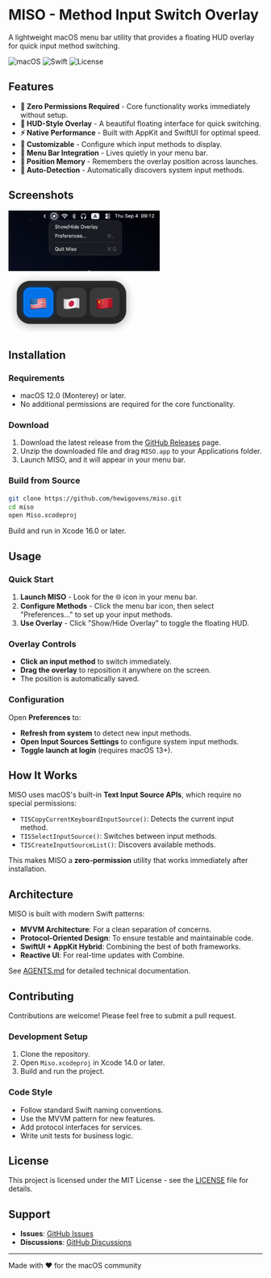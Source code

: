 # MISO - Method Input Switch Overlay

A lightweight macOS menu bar utility that provides a floating HUD overlay for quick input method switching.

![macOS](https://img.shields.io/badge/macOS-12.0+-blue)
![Swift](https://img.shields.io/badge/Swift-5.7+-orange)
![License](https://img.shields.io/badge/License-MIT-green)

## Features

- **🚀 Zero Permissions Required** - Core functionality works immediately without setup.
- **🎯 HUD-Style Overlay** - A beautiful floating interface for quick switching.
- **⚡ Native Performance** - Built with AppKit and SwiftUI for optimal speed.
- **🎨 Customizable** - Configure which input methods to display.
- **📱 Menu Bar Integration** - Lives quietly in your menu bar.
- **💾 Position Memory** - Remembers the overlay position across launches.
- **🔄 Auto-Detection** - Automatically discovers system input methods.

## Screenshots

<img src="docs/menubar.png" width=300 /> <img src="docs/overley.png" width=250 />

## Installation

### Requirements

- macOS 12.0 (Monterey) or later.
- No additional permissions are required for the core functionality.

### Download

1. Download the latest release from the [GitHub Releases](https://github.com/hewigovens/Miso/releases) page.
2. Unzip the downloaded file and drag `MISO.app` to your Applications folder.
3. Launch MISO, and it will appear in your menu bar.

### Build from Source

```bash
git clone https://github.com/hewigovens/miso.git
cd miso
open Miso.xcodeproj
```

Build and run in Xcode 16.0 or later.

## Usage

### Quick Start

1. **Launch MISO** - Look for the 🌐 icon in your menu bar.
2. **Configure Methods** - Click the menu bar icon, then select "Preferences..." to set up your input methods.
3. **Use Overlay** - Click "Show/Hide Overlay" to toggle the floating HUD.

### Overlay Controls

- **Click an input method** to switch immediately.
- **Drag the overlay** to reposition it anywhere on the screen.
- The position is automatically saved.

### Configuration

Open **Preferences** to:
- **Refresh from system** to detect new input methods.
- **Open Input Sources Settings** to configure system input methods.
- **Toggle launch at login** (requires macOS 13+).

## How It Works

MISO uses macOS's built-in **Text Input Source APIs**, which require no special permissions:

- `TISCopyCurrentKeyboardInputSource()`: Detects the current input method.
- `TISSelectInputSource()`: Switches between input methods.
- `TISCreateInputSourceList()`: Discovers available methods.

This makes MISO a **zero-permission** utility that works immediately after installation.

## Architecture

MISO is built with modern Swift patterns:

- **MVVM Architecture**: For a clean separation of concerns.
- **Protocol-Oriented Design**: To ensure testable and maintainable code.
- **SwiftUI + AppKit Hybrid**: Combining the best of both frameworks.
- **Reactive UI**: For real-time updates with Combine.

See [AGENTS.md](AGENTS.md) for detailed technical documentation.

## Contributing

Contributions are welcome! Please feel free to submit a pull request.

### Development Setup

1. Clone the repository.
2. Open `Miso.xcodeproj` in Xcode 14.0 or later.
3. Build and run the project.

### Code Style

- Follow standard Swift naming conventions.
- Use the MVVM pattern for new features.
- Add protocol interfaces for services.
- Write unit tests for business logic.

## License

This project is licensed under the MIT License - see the [LICENSE](LICENSE) file for details.

## Support

- **Issues**: [GitHub Issues](https://github.com/hewigovens/Miso/issues)
- **Discussions**: [GitHub Discussions](https://github.com/hewigovens/Miso/discussions)

---

Made with ❤️ for the macOS community
